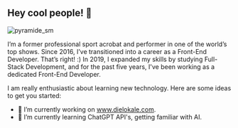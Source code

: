 ## Hey cool people! 👋

![pyramide_sm](https://github.com/user-attachments/assets/d4af4456-f134-47a4-b651-d476a7557e90)


I’m a former professional sport acrobat and performer in one of the world’s top shows. Since 2016, I’ve transitioned into a career as a Front-End Developer. That’s right! :) In 2019, I expanded my skills by studying Full-Stack Development, and for the past five years, I've been working as a dedicated Front-End Developer.

I am really enthusiastic about learning new technology.
Here are some ideas to get you started:

- 🔭 I’m currently working on www.dielokale.com.
- 🌱 I’m currently learning ChatGPT API's, getting familiar with AI.

